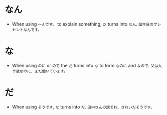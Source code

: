 # なん

* When using `～んです。` to explain something, `だ` turns into `なん`. `誕⽣⽇のプレセントなんです。`

# な

* When using `のに` or `ので` the  `だ` turns into `な` to form `なのに` and `なので`. `父は九十歳なのに、まだ働いています。`

# だ

* When using `そうです`, `な` turns into `だ`. `田中さんの話でわ、きれいだそうです。`
